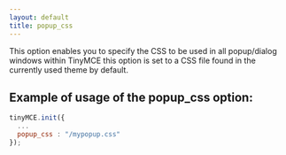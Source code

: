 ```yaml
---
layout: default
title: popup_css
---
```


This option enables you to specify the CSS to be used in all popup/dialog windows within TinyMCE this option is set to a CSS file found in the currently used theme by default.

## Example of usage of the popup_css option:

```js
tinyMCE.init({
  ...
  popup_css : "/mypopup.css"
});
```
